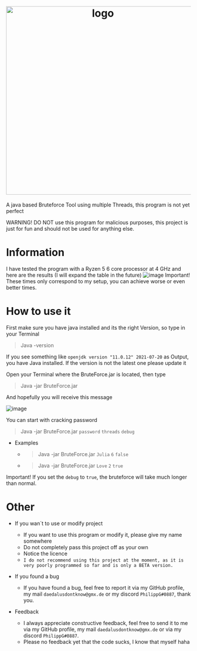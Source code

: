 <h1 align="center">
<img alt="logo" src="https://user-images.githubusercontent.com/101858241/165551345-fc34d41b-bc1e-481a-8770-a6cbce845f65.png" width="512px"/><br/>
</h1>

A java based Bruteforce Tool using multiple Threads, this program is not yet perfect

WARNING! DO NOT use this program for malicious purposes, this project is just for fun and should not be used for anything else.

# Information

I have tested the program with a Ryzen 5 6 core processor at 4 GHz and here are the results (I will expand the table in the future)
![image](https://user-images.githubusercontent.com/101858241/165552808-54418406-cad5-4b66-b749-043b6203d2be.png)
Important! These times only correspond to my setup, you can achieve worse or even better times.
# How to use it

First make sure you have java installed and its the right Version, so type in your Terminal
> Java -version

If you see something like `openjdk version "11.0.12" 2021-07-20` as Output, you have Java installed. If the version is not the latest one please update it  

Open your Terminal where the BruteForce.jar is located, then type 
> Java -jar BruteForce.jar

And hopefully you will receive this message

![image](https://user-images.githubusercontent.com/101858241/165577657-eb8ad329-016a-42ff-a992-408184e626f6.png)

You can start with cracking password
> Java -jar BruteForce.jar `password` `threads` `debug`

- Examples
	- > Java -jar BruteForce.jar `Julia` `6` `false`
	- > Java -jar BruteForce.jar `Love` `2` `true`

Important! If you set the `debug` to `true`, the bruteforce will take much longer than normal.

# Other

- If you wan´t to use or modify project
	- If you want to use this program or modify it, please give my name somewhere
	- Do not completely pass this project off as your own
	- Notice the licence
	- `I do not recommend using this project at the moment, as it is very poorly programmed so far and is only a BETA version.`

- If you found a bug
	- If you have found a bug, feel free to report it via my GitHub profile, my mail `daedalusdontknow@gmx.de` or my discord `PhilippG#0887`, thank you.

- Feedback
	- I always appreciate constructive feedback, feel free to send it to me via my GitHub profile, my mail `daedalusdontknow@gmx.de` or via my discord `PhilippG#0887`.
	- Please no feedback yet that the code sucks, I know that myself haha
